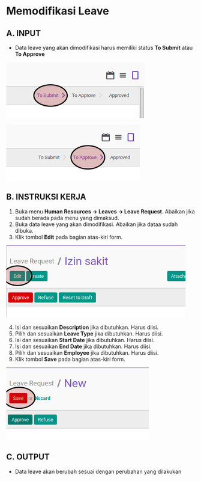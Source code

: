 # Memodifikasi Leave

## A. INPUT

* Data leave yang akan dimodifikasi harus memiliki status **To Submit** atau **To Approve**

![](../../img/leave/status-to-submit.png)

![](../../img/leave/status-to-approve.png)

## B. INSTRUKSI KERJA

1. Buka menu **Human Resources -> Leaves -> Leave Request**. Abaikan jika sudah berada pada menu yang dimaksud.
2. Buka data leave yang akan dimodifikasi. Abaikan jika dataa sudah dibuka.
3. Klik tombol **Edit** pada bagian atas-kiri form.

![](../../img/leave/tombol-edit.png)

4. Isi dan sesuaikan **Description** jika dibutuhkan. Harus diisi.
5. Pilih dan sesuaikan **Leave Type** jika dibutuhkan. Harus diisi.
6. Isi dan sesuaikan **Start Date** jika dibutuhkan. Harus diisi.
7. Isi dan sesuaikan **End Date** jika dibutuhkan. Harus diisi.
8. Pilih dan sesuaikan **Employee** jika dibutuhkan. Harus diisi.
9. Klik tombol **Save** pada bagian atas-kiri form.

![](../../img/leave/tombol-simpan.png)

## C. OUTPUT

* Data leave akan berubah sesuai dengan perubahan yang dilakukan
